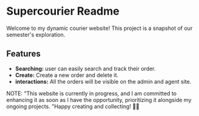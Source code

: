 # Supercourier Readme

Welcome to my dynamic courier website! This project is a snapshot of our semester's exploration.

## Features

- **Searching:** user can easily search and track their order.
- **Create:** Create a new order and delete it.
- **interactions:** All the orders will be visible on the admin and agent site.
  
NOTE:
"This website is currently in progress, and I am committed to enhancing it as soon as I have the opportunity, prioritizing it alongside my ongoing projects.
"Happy creating and collecting! 🎨🚀
